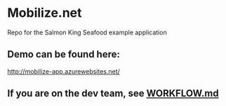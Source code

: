 # Mobilize.net
Repo for the Salmon King Seafood example application

## Demo can be found here:
http://mobilize-app.azurewebsites.net/

## If you are on the dev team, see [WORKFLOW.md](https://github.com/tbauer516/Mobilize.net/blob/master/WORKFLOW.md)
